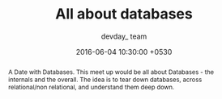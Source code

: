 ---
title:  "All about databases"
date:   2016-06-04 10:30:00 +0530
categories: events
tags: ["databases","sqlite","event streams"]
author: "devday_ team"
name: "All about databases"
abstract: "A Date with Databases. This meet up would be all about Databases - the internals and the overall. The idea is to tear down databases, across relational/non relational, and understand them deep down."
time: "2016-06-04T10:30:00+05:30"
event_time: "10:30 AM - 01:30 PM"
registration_closes: "2016-06-04T10:30:00+05:30"
venue: |
  #365, 3rd Floor, Sulochana Building,
  1st Cross Road, 3rd Block,
  Koramangala, Sarjapura Main Road,
  Bangalore 560034"
agenda: 
- 
    type: "talk"
    title: "Databases: Days of the future past"
    authors: 
    - 
        name: "Avinash Nijampure"
        avatar: ""
    time: "2016-06-04T10:30:00+05:30"
    local_time: "10:30"
    local_time_post: "AM"
    abstract: "Dolore ex deserunt aute fugiat aute nulla ea sunt aliqua nisi cupidatat eu. Duis nulla tempor do aute et eiusmod velit exercitation nostrud quis"
- 
    type: "break"
    time: "2016-06-04T11:15:00+05:30"
    title: "Tea and snacks"
    local_time: "11:15"
    local_time_post: "AM"
- 
    type: "talk"
    time: "2016-06-04T11:30:00+05:30"
    title: "SQLite: Why aren't you using it more?"
    local_time: "11:30"
    local_time_post: "AM"
    abstract: "Dolore ex deserunt aute fugiat aute nulla ea sunt aliqua nisi cupidatat eu. Duis nulla tempor do aute et eiusmod velit exercitation nostrud quis"
    authors: 
    - 
        name: "Srimathi Harinarayanan"
        avatar: ""
    - 
        name: "Navaneeth KN"
        avatar: ""
- 
    type: "talk"
    title: "Databases as event streams"
    time: "2016-06-04T12:15:00+05:30"
    local_time: "11:15"
    local_time_post: "AM"
    abstract: "Dolore ex deserunt aute fugiat aute nulla ea sunt aliqua nisi cupidatat eu. Duis nulla tempor do aute et eiusmod velit exercitation nostrud quis"
    authors: 
    - 
        name: "Shashank Teotia"
        avatar: ""
- 
    type: "break"
    title: "Lunch"
    time: "2016-06-04T13:00:00+05:30"
    local_time: "01:00"
    local_time_post: "PM"
---
